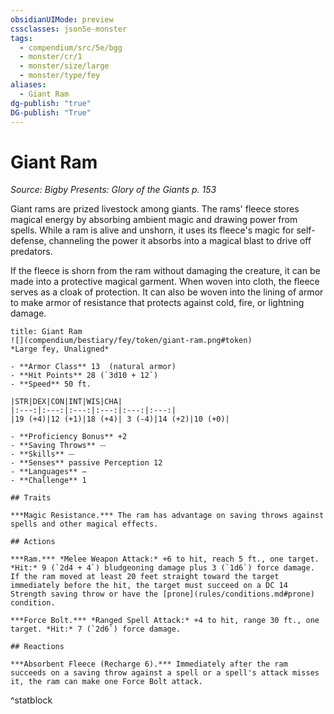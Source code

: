 ```yaml
---
obsidianUIMode: preview
cssclasses: json5e-monster
tags:
  - compendium/src/5e/bgg
  - monster/cr/1
  - monster/size/large
  - monster/type/fey
aliases:
  - Giant Ram
dg-publish: "true"
DG-publish: "True"
---
```

# Giant Ram
*Source: Bigby Presents: Glory of the Giants p. 153*  

Giant rams are prized livestock among giants. The rams' fleece stores magical energy by absorbing ambient magic and drawing power from spells. While a ram is alive and unshorn, it uses its fleece's magic for self-defense, channeling the power it absorbs into a magical blast to drive off predators.

If the fleece is shorn from the ram without damaging the creature, it can be made into a protective magical garment. When woven into cloth, the fleece serves as a cloak of protection. It can also be woven into the lining of armor to make armor of resistance that protects against cold, fire, or lightning damage.

```ad-statblock
title: Giant Ram
![](compendium/bestiary/fey/token/giant-ram.png#token)
*Large fey, Unaligned*

- **Armor Class** 13  (natural armor)
- **Hit Points** 28 (`3d10 + 12`)
- **Speed** 50 ft.

|STR|DEX|CON|INT|WIS|CHA|
|:---:|:---:|:---:|:---:|:---:|:---:|
|19 (+4)|12 (+1)|18 (+4)| 3 (-4)|14 (+2)|10 (+0)|

- **Proficiency Bonus** +2
- **Saving Throws** ⏤
- **Skills** ⏤
- **Senses** passive Perception 12
- **Languages** —
- **Challenge** 1

## Traits

***Magic Resistance.*** The ram has advantage on saving throws against spells and other magical effects.

## Actions

***Ram.*** *Melee Weapon Attack:* +6 to hit, reach 5 ft., one target. *Hit:* 9 (`2d4 + 4`) bludgeoning damage plus 3 (`1d6`) force damage. If the ram moved at least 20 feet straight toward the target immediately before the hit, the target must succeed on a DC 14 Strength saving throw or have the [prone](rules/conditions.md#prone) condition.

***Force Bolt.*** *Ranged Spell Attack:* +4 to hit, range 30 ft., one target. *Hit:* 7 (`2d6`) force damage.

## Reactions

***Absorbent Fleece (Recharge 6).*** Immediately after the ram succeeds on a saving throw against a spell or a spell's attack misses it, the ram can make one Force Bolt attack.
```
^statblock